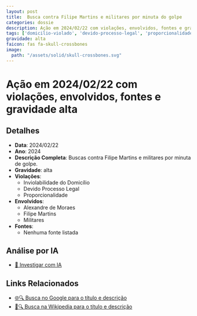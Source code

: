 ```yaml
---
layout: post
title:  Busca contra Filipe Martins e militares por minuta do golpe
categories: dossie
description: Ação em 2024/02/22 com violações, envolvidos, fontes e gravidade alta
tags: ['domicilio-violado', 'devido-processo-legal', 'proporcionalidade', 'alexandre-de-moraes', 'filipe-martins', 'militares', 'gravidade-alta']
gravidade: alta
faicon: fas fa-skull-crossbones
image:
  path: "/assets/solid/skull-crossbones.svg"
---
```


# Ação em 2024/02/22 com violações, envolvidos, fontes e gravidade alta

## Detalhes
- **Data**: 2024/02/22
- **Ano**: 2024
- **Descrição Completa**: Buscas contra Filipe Martins e militares por minuta de golpe.
- **Gravidade**: alta <i class="fas fas fa-skull-crossbones fa-2x"></i>
- **Violações**:
  - Inviolabilidade do Domicílio
  - Devido Processo Legal
  - Proporcionalidade
- **Envolvidos**:
  - Alexandre de Moraes
  - Filipe Martins
  - Militares
- **Fontes**:
  - Nenhuma fonte listada

## Análise por IA
- [🤖 Investigar com IA](https://www.perplexity.ai/search?q=%22Alexandre%20de%20Moraes%22%20Busca%20contra%20Filipe%20Martins%20e%20militares%20por%20minuta%20do%20golpe%20Buscas%20contra%20Filipe%20Martins%20e%20militares%20por%20minuta%20de%20golpe.%20Inviolabilidade%20do%20Domic%C3%ADlio%20Devido%20Processo%20Legal%20Proporcionalidade%202024%20gravidade%20alta)

## Links Relacionados
- [🌐🔍 Busca no Google para o título e descrição](https://www.google.com/search?q=%22Alexandre%20de%20Moraes%22%20Busca%20contra%20Filipe%20Martins%20e%20militares%20por%20minuta%20do%20golpe%20Buscas%20contra%20Filipe%20Martins%20e%20militares%20por%20minuta%20de%20golpe.%20Inviolabilidade%20do%20Domic%C3%ADlio%20Devido%20Processo%20Legal%20Proporcionalidade%202024%20gravidade%20alta)
- [📖🔍 Busca na Wikipedia para o título e descrição](https://pt.wikipedia.org/w/index.php?search=%22Alexandre%20de%20Moraes%22%20Busca%20contra%20Filipe%20Martins%20e%20militares%20por%20minuta%20do%20golpe%20Buscas%20contra%20Filipe%20Martins%20e%20militares%20por%20minuta%20de%20golpe.%20Inviolabilidade%20do%20Domic%C3%ADlio%20Devido%20Processo%20Legal%20Proporcionalidade%202024%20gravidade%20alta)

